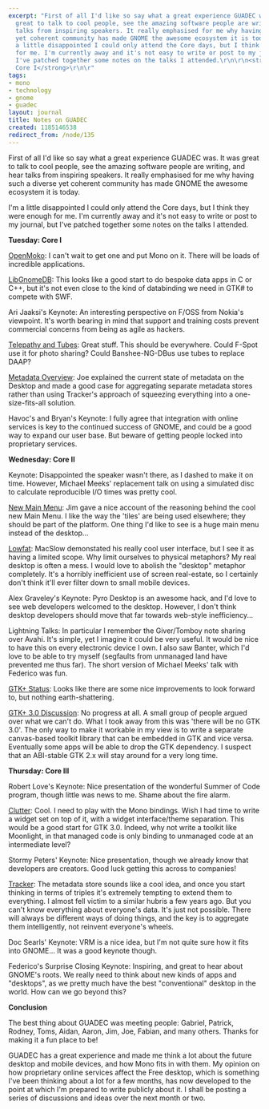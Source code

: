 ```yaml
---
excerpt: "First of all I'd like so say what a great experience GUADEC was. It was
  great to talk to cool people, see the amazing software people are writing, and hear
  talks from inspiring speakers. It really emphasised for me why having such a diverse
  yet coherent community has made GNOME the awesome ecosystem it is today.\r\n\r\nI'm
  a little disappointed I could only attend the Core days, but I think they were enough
  for me. I'm currently away and it's not easy to write or post to my journal, but
  I've patched together some notes on the talks I attended.\r\n\r\n<strong>Tuesday:
  Core I</strong>\r\n\r"
tags:
- mono
- technology
- gnome
- guadec
layout: journal
title: Notes on GUADEC
created: 1185146538
redirect_from: /node/135
---
```

First of all I'd like so say what a great experience GUADEC was. It was great to talk to cool people, see the amazing software people are writing, and hear talks from inspiring speakers. It really emphasised for me why having such a diverse yet coherent community has made GNOME the awesome ecosystem it is today.

I'm a little disappointed I could only attend the Core days, but I think they were enough for me. I'm currently away and it's not easy to write or post to my journal, but I've patched together some notes on the talks I attended.

<strong>Tuesday: Core I</strong>

<a href="http://guadec.org/node/591">OpenMoko</a>: I can't wait to get one and put Mono on it. There will be loads of incredible applications.

<a href="http://guadec.org/node/550">LibGnomeDB</a>: This looks like a good start to do bespoke data apps in C or C++, but it's not even close to the kind of databinding we need in GTK# to compete with SWF.

Ari Jaaksi's Keynote: An interesting perspective on F/OSS from Nokia's viewpoint. It's worth bearing in mind that support and training costs prevent commercial concerns from being as agile as hackers.

<a href="http://guadec.org/node/553">Telepathy and Tubes</a>: Great stuff. This should be everywhere. Could F-Spot use it for photo sharing? Could Banshee-NG-DBus use tubes to replace DAAP?

<a href="http://guadec.org/node/614">Metadata Overview</a>: Joe explained the current state of metadata on the Desktop and made a good case for aggregating separate metadata stores rather than using Tracker's approach of squeezing everything into a one-size-fits-all solution.

Havoc's and Bryan's Keynote: I fully agree that integration with online services is key to the continued success of GNOME, and could be a good way to expand our user base. But beware of getting people locked into proprietary services.


<strong>Wednesday: Core II</strong>

Keynote: Disappointed the speaker wasn't there, as I dashed to make it on time. However, Michael Meeks' replacement talk on using a simulated disc to calculate reproducible I/O times was pretty cool.

<a href="http://guadec.org/node/635">New Main Menu</a>: Jim gave a nice account of the reasoning behind the cool new Main Menu. I like the way the 'tiles' are being used elsewhere; they should be part of the platform. One thing I'd like to see is a huge main menu instead of the desktop...

<a href="http://guadec.org/node/541">Lowfat</a>: MacSlow demonstated his really cool user interface, but I see it as having a limited scope. Why limit ourselves to physical metaphors? My real desktop is often a mess. I would love to abolish the "desktop" metaphor completely. It's a horribly inefficient use of screen real-estate, so I certainly don't think it'll ever filter down to small mobile devices.

Alex Graveley's Keynote: Pyro Desktop is an awesome hack, and I'd love to see web developers welcomed to the desktop. However, I don't think desktop developers should move that far towards web-style inefficiency...

Lightning Talks: In particular I remember the Giver/Tomboy note sharing over Avahi. It's simple, yet I imagine it could be very useful. It would be nice to have this on every electronic device I own. I also saw Banter, which I'd love to be able to try myself (segfaults from unmanaged land have prevented me thus far). The short version of Michael Meeks' talk with Federico was fun.

<a href="http://guadec.org/node/596">GTK+ Status</a>: Looks like there are some nice improvements to look forward to, but nothing earth-shattering.

<a href="http://guadec.org/node/615"> GTK+ 3.0 Discussion</a>: No progress at all. A small group of people argued over what we can't do. What I took away from this was 'there will be no GTK 3.0'. The only way to make it workable in my view is to write a separate canvas-based toolkit library that can be embedded in GTK and vice versa. Eventually some apps will be able to drop the GTK dependency. I suspect that an ABI-stable GTK 2.x will stay around for a very long time.


<strong>Thursday: Core III</strong>

Robert Love's Keynote: Nice presentation of the wonderful Summer of Code program, though little was news to me. Shame about the fire alarm.

<a href="http://guadec.org/node/579">Clutter</a>: Cool. I need to play with the Mono bindings. Wish I had time to write a widget set on top of it, with a widget interface/theme separation. This would be a good start for GTK 3.0. Indeed, why not write a toolkit like Moonlight, in that managed code is only binding to unmanaged code at an intermediate level?

Stormy Peters' Keynote: Nice presentation, though we already know that developers are creators. Good luck getting this across to companies!

<a href="http://guadec.org/node/567">Tracker</a>: The metadata store sounds like a cool idea, and once you start thinking in terms of triples it's extremely tempting to extend them to everything. I almost fell victim to a similar hubris a few years ago. But you can't know everything about everyone's data. It's just not possible. There will always be different ways of doing things, and the key is to aggregate them intelligently, not reinvent everyone's wheels.

Doc Searls' Keynote: VRM is a nice idea, but I'm not quite sure how it fits into GNOME... It was a good keynote though.

Federico's Surprise Closing Keynote: Inspiring, and great to hear about GNOME's roots. We really need to think about new kinds of apps and "desktops", as we pretty much have the best "conventional" desktop in the world. How can we go beyond this?

<strong>Conclusion</strong>

The best thing about GUADEC was meeting people: Gabriel, Patrick, Rodney, Toms, Aidan, Aaron, Jim, Joe, Fabian, and many others. Thanks for making it a fun place to be!

GUADEC has a great experience and made me think a lot about the future desktop and mobile devices, and how Mono fits in with them. My opinion on how proprietary online services affect the Free desktop, which is something I've been thinking about a lot for a few months, has now developed to the point at which I'm prepared to write publicly about it. I shall be posting a series of discussions and ideas over the next month or two.
